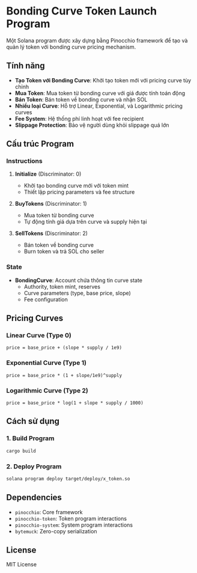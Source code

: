 # Bonding Curve Token Launch Program

Một Solana program được xây dựng bằng Pinocchio framework để tạo và quản lý token với bonding curve pricing mechanism.

## Tính năng

- **Tạo Token với Bonding Curve**: Khởi tạo token mới với pricing curve tùy chỉnh
- **Mua Token**: Mua token từ bonding curve với giá được tính toán động
- **Bán Token**: Bán token về bonding curve và nhận SOL
- **Nhiều loại Curve**: Hỗ trợ Linear, Exponential, và Logarithmic pricing curves
- **Fee System**: Hệ thống phí linh hoạt với fee recipient
- **Slippage Protection**: Bảo vệ người dùng khỏi slippage quá lớn

## Cấu trúc Program

### Instructions

1. **Initialize** (Discriminator: 0)
   - Khởi tạo bonding curve mới với token mint
   - Thiết lập pricing parameters và fee structure

2. **BuyTokens** (Discriminator: 1)
   - Mua token từ bonding curve
   - Tự động tính giá dựa trên curve và supply hiện tại

3. **SellTokens** (Discriminator: 2)
   - Bán token về bonding curve
   - Burn token và trả SOL cho seller

### State

- **BondingCurve**: Account chứa thông tin curve state
  - Authority, token mint, reserves
  - Curve parameters (type, base price, slope)
  - Fee configuration

## Pricing Curves

### Linear Curve (Type 0)
```
price = base_price + (slope * supply / 1e9)
```

### Exponential Curve (Type 1)
```
price = base_price * (1 + slope/1e9)^supply
```

### Logarithmic Curve (Type 2)
```
price = base_price * log(1 + slope * supply / 1000)
```

## Cách sử dụng

### 1. Build Program

```bash
cargo build
```

### 2. Deploy Program

```bash
solana program deploy target/deploy/x_token.so
```

## Dependencies

- `pinocchio`: Core framework
- `pinocchio-token`: Token program interactions
- `pinocchio-system`: System program interactions
- `bytemuck`: Zero-copy serialization

## License

MIT License
